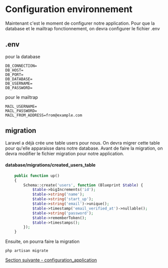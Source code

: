 # Configuration environnement
Maintenant c'est le moment de configurer notre application.
Pour que la database et le mailtrap fonctionnement, on devra configurer le fichier .env


## .env
pour la database
```
DB_CONNECTION=
DB_HOST=
DB_PORT=
DB_DATABASE=
DB_USERNAME=
DB_PASSWORD=
```

pour le mailtrap
```
MAIL_USERNAME=
MAIL_PASSWORD=
MAIL_FROM_ADDRESS=from@example.com
```
## migration
Laravel a déjà crée une table users pour nous. On devra migrer cette table pour qu'elle apparaisse dans notre database. Avant de faire la migration, on devra modifier le fichier migration pour notre application.

#### database/migrations/created_users_table
```php
    public function up()
    {
        Schema::create('users', function (Blueprint $table) {
            $table->bigIncrements('id');
            $table->string('name');
            $table->string('start_up');
            $table->string('email')->unique();
            $table->timestamp('email_verified_at')->nullable();
            $table->string('password');
            $table->rememberToken();
            $table->timestamps();
        });
    }
```

Ensuite, on pourra faire la migration 
```
php artisan migrate
```

[Section suivante - configuration_application](configuration_application.md)